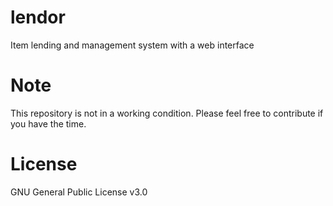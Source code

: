 # lendor
Item lending and management system with a web interface

# Note
This repository is not in a working condition. Please feel free to contribute if you have the time.

# License
GNU General Public License v3.0
